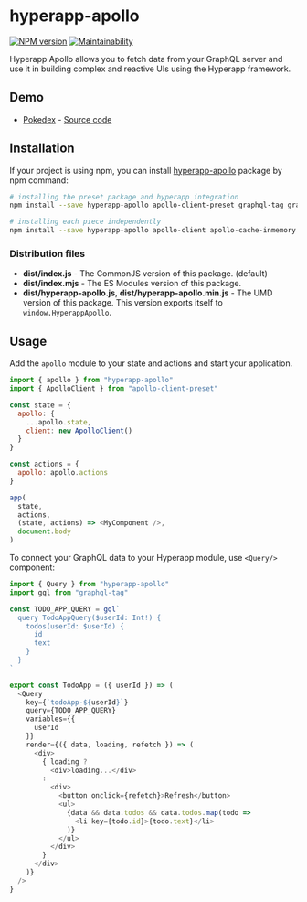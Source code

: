 # hyperapp-apollo

[![NPM version](http://img.shields.io/npm/v/hyperapp-apollo.svg)](https://www.npmjs.com/package/hyperapp-apollo)
[![Maintainability](https://api.codeclimate.com/v1/badges/ffd3ee558d10c5ac6a7d/maintainability)](https://codeclimate.com/github/yuku-t/hyperapp-apollo/maintainability)

Hyperapp Apollo allows you to fetch data from your GraphQL server and use it in building complex
and reactive UIs using the Hyperapp framework.

## Demo

- [Pokedex](https://yuku-t.com/hyperapp-apollo/examples/pokedex/index.html) - [Source code](https://github.com/yuku-t/hyperapp-apollo/tree/master/src/docs/examples/pokedex)

## Installation

If your project is using npm, you can install [hyperapp-apollo](https://www.npmjs.com/package/hyperapp-apollo) package by npm command:

```bash
# installing the preset package and hyperapp integration
npm install --save hyperapp-apollo apollo-client-preset graphql-tag graphql

# installing each piece independently
npm install --save hyperapp-apollo apollo-client apollo-cache-inmemory apollo-link-http graphql-tag graphql
```

### Distribution files
- **dist/index.js** - The CommonJS version of this package. (default)
- **dist/index.mjs** - The ES Modules version of this package.
- **dist/hyperapp-apollo.js**, **dist/hyperapp-apollo.min.js** - The UMD version of this package. This version exports itself to `window.HyperappApollo`.

## Usage

Add the `apollo` module to your state and actions and start your application.

```js
import { apollo } from "hyperapp-apollo"
import { ApolloClient } from "apollo-client-preset"

const state = {
  apollo: {
    ...apollo.state,
    client: new ApolloClient()
  }
}

const actions = {
  apollo: apollo.actions
}

app(
  state,
  actions,
  (state, actions) => <MyComponent />,
  document.body
)
```

To connect your GraphQL data to your Hyperapp module, use `<Query/>` component:

```js
import { Query } from "hyperapp-apollo"
import gql from "graphql-tag"

const TODO_APP_QUERY = gql`
  query TodoAppQuery($userId: Int!) {
    todos(userId: $userId) {
      id
      text
    }
  }
`

export const TodoApp = ({ userId }) => (
  <Query
    key={`todoApp-${userId}`}
    query={TODO_APP_QUERY}
    variables={{
      userId
    }}
    render={({ data, loading, refetch }) => (
      <div>
        { loading ?
          <div>loading...</div>
        :
          <div>
            <button onclick={refetch}>Refresh</button>
            <ul>
              {data && data.todos && data.todos.map(todo =>
                <li key={todo.id}>{todo.text}</li>
              )}
            </ul>
          </div>
        }
      </div>
    )}
  />
}
```
